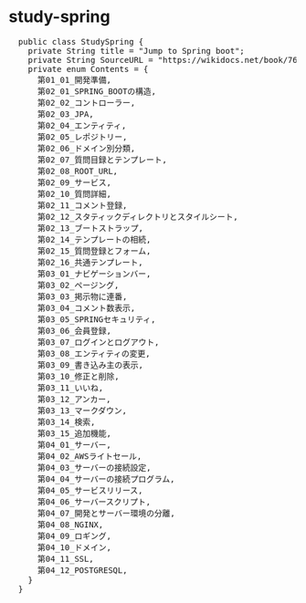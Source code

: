 # study-spring

<pre>
  public class StudySpring {
    private String title = "Jump to Spring boot";
    private String SourceURL = "https://wikidocs.net/book/7601";
    private enum Contents = {
      第01_01_開発準備,
      第02_01_SPRING_BOOTの構造,
      第02_02_コントローラー,
      第02_03_JPA,
      第02_04_エンティティ,
      第02_05_レポジトリー,
      第02_06_ドメイン別分類,
      第02_07_質問目録とテンプレート,
      第02_08_ROOT_URL,
      第02_09_サービス,
      第02_10_質問詳細,
      第02_11_コメント登録,
      第02_12_スタティックディレクトリとスタイルシート,
      第02_13_ブートストラップ,
      第02_14_テンプレートの相続,
      第02_15_質問登録とフォーム,
      第02_16_共通テンプレート,
      第03_01_ナビゲーションバー,
      第03_02_ページング,
      第03_03_掲示物に連番,
      第03_04_コメント数表示,
      第03_05_SPRINGセキュリティ,
      第03_06_会員登録,
      第03_07_ログインとログアウト,
      第03_08_エンティティの変更,
      第03_09_書き込み主の表示,
      第03_10_修正と削除,
      第03_11_いいね,
      第03_12_アンカー,
      第03_13_マークダウン,
      第03_14_検索,
      第03_15_追加機能,
      第04_01_サーバー,
      第04_02_AWSライトセール,
      第04_03_サーバーの接続設定,
      第04_04_サーバーの接続プログラム,
      第04_05_サービスリリース,
      第04_06_サーバースクリプト,
      第04_07_開発とサーバー環境の分離,
      第04_08_NGINX,
      第04_09_ロギング,
      第04_10_ドメイン,
      第04_11_SSL,
      第04_12_POSTGRESQL,
    }
  }
</pre>
